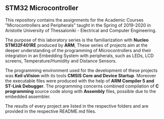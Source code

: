 ## STM32 Microcontroller

This repository contains the assignments for the Academic Courses "Microcontrollers and Peripherals" taught in the Spring of 2019-2020 in Aristotle University of Thessaloniki - Electrical and Computer Engineering.

The purpose of this laboratory series is the familiarization with **Nucleo STM32F401RE** produced by **ARM**, These series of projects aim at the deeper understanding of the programming of Microcontrollers and their integration in an Embedding System with peripherals, such as LEDs, LCD screens, Temperature/Humidity and Distance Sensors.

The programming environment used for the development of these projects was **Keil uVision** with its tools **CMSIS Core and Device Startup**. Moreover the executable files were produced with the help of **ARM Compiler 5 and ST-Link Debugger**. The programming concerns combined compilation of **C programming** source code along with **Assembly** files, possible due to the embedded assembler.

The results of every project are listed in the respective folders and are provided in the respective README.md files.

